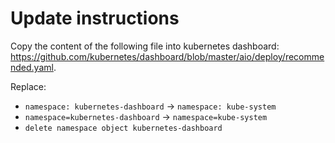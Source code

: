 # Update instructions

Copy the content of the following file into kubernetes dashboard: https://github.com/kubernetes/dashboard/blob/master/aio/deploy/recommended.yaml.

Replace:

- `namespace: kubernetes-dashboard` -> `namespace: kube-system`
- `namespace=kubernetes-dashboard` -> `namespace=kube-system`
- `delete namespace object kubernetes-dashboard`
